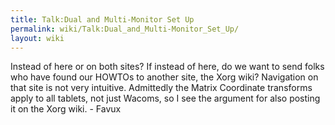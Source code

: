 ```yaml
---
title: Talk:Dual and Multi-Monitor Set Up
permalink: wiki/Talk:Dual_and_Multi-Monitor_Set_Up/
layout: wiki
---
```


Instead of here or on both sites? If instead of here, do we want to send
folks who have found our HOWTOs to another site, the Xorg wiki?
Navigation on that site is not very intuitive. Admittedly the Matrix
Coordinate transforms apply to all tablets, not just Wacoms, so I see
the argument for also posting it on the Xorg wiki. - Favux
